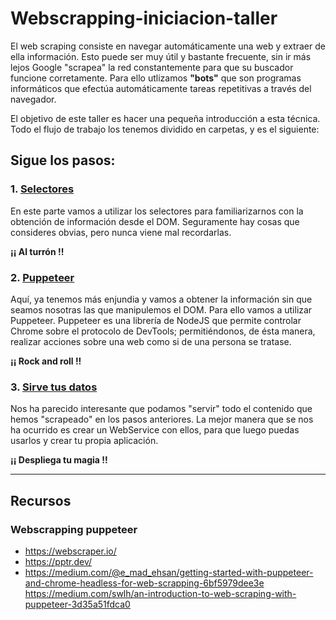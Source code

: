 # Webscrapping-iniciacion-taller

El web scraping consiste en navegar automáticamente una web y extraer de ella información. Esto puede ser muy útil y bastante frecuente, sin ir más lejos Google "scrapea" la red constantemente para que su buscador funcione corretamente. 
Para ello utlizamos **"bots"** que son programas informáticos que efectúa automáticamente tareas repetitivas a través del navegador.

El objetivo de este taller es hacer una pequeña introducción a esta técnica. Todo el flujo de trabajo los tenemos dividido en carpetas, y es el siguiente:

## Sigue los pasos:

### 1. [Selectores](https://github.com/node-girls/web-scraping-spanish/blob/master/1.Selectors/1.Selectors.md)

En este parte vamos a utilizar los selectores para familiarizarnos con la obtención de información desde el DOM. Seguramente hay cosas que consideres obvias, pero nunca viene mal recordarlas. 

**¡¡ Al turrón !!**

### 2. [Puppeteer](https://github.com/node-girls/web-scraping-spanish/blob/master/2.Puppeteer/2.Puppeteer.md)

Aquí, ya tenemos más enjundia y vamos a obtener la información sin que seamos nosotras las que manipulemos el DOM. Para ello vamos a utilizar Puppeteer.
Puppeteer es una librería de NodeJS que permite controlar Chrome sobre el protocolo de DevTools; permitiéndonos, de ésta manera, realizar acciones sobre una web como si de una persona se tratase. 

**¡¡ Rock and roll !!**

### 3. [Sirve tus datos](https://github.com/node-girls/web-scraping-spanish/blob/master/3.Server/3.Server.md)

Nos ha parecido interesante que podamos "servir" todo el contenido que hemos "scrapeado" en los pasos anteriores. La mejor manera que se nos ha ocurrido es crear un WebService con ellos, para que luego puedas usarlos y crear tu propia aplicación.

**¡¡ Despliega tu magia !!**

<hr> 

## Recursos
### Webscrapping puppeteer
- https://webscraper.io/
- https://pptr.dev/
- https://medium.com/@e_mad_ehsan/getting-started-with-puppeteer-and-chrome-headless-for-web-scrapping-6bf5979dee3e
https://medium.com/swlh/an-introduction-to-web-scraping-with-puppeteer-3d35a51fdca0
